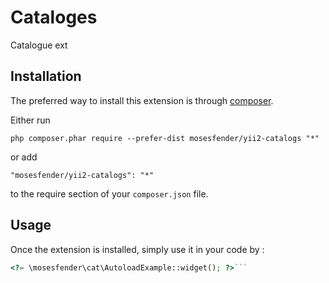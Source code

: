 Cataloges
=========
Catalogue ext

Installation
------------

The preferred way to install this extension is through [composer](http://getcomposer.org/download/).

Either run

```
php composer.phar require --prefer-dist mosesfender/yii2-catalogs "*"
```

or add

```
"mosesfender/yii2-catalogs": "*"
```

to the require section of your `composer.json` file.


Usage
-----

Once the extension is installed, simply use it in your code by  :

```php
<?= \mosesfender\cat\AutoloadExample::widget(); ?>```